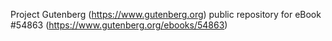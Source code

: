 Project Gutenberg (https://www.gutenberg.org) public repository for
eBook #54863 (https://www.gutenberg.org/ebooks/54863)
